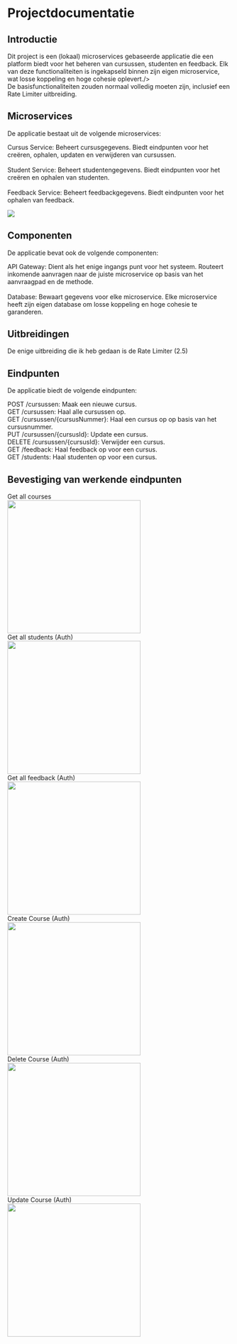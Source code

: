 # Projectdocumentatie
## Introductie
Dit project is een (lokaal) microservices gebaseerde applicatie die een platform biedt voor het beheren van cursussen, studenten en feedback. Elk van deze functionaliteiten is ingekapseld binnen zijn eigen microservice, wat losse koppeling en hoge cohesie oplevert./><br /> De basisfunctionaliteiten zouden normaal volledig moeten zijn, inclusief een Rate Limiter uitbreiding.

## Microservices
De applicatie bestaat uit de volgende microservices:

Cursus Service: Beheert cursusgegevens. Biedt eindpunten voor het creëren, ophalen, updaten en verwijderen van cursussen.<br /><br />
Student Service: Beheert studentengegevens. Biedt eindpunten voor het creëren en ophalen van studenten.<br /><br />
Feedback Service: Beheert feedbackgegevens. Biedt eindpunten voor het ophalen van feedback.<br />

<img src="https://firebasestorage.googleapis.com/v0/b/microservices-402412.appspot.com/o/matthias%2Fmicroservices.drawio.png?alt=media&token=c1c47d50-f4aa-4e08-994d-827a71d4e161"><br />
## Componenten
De applicatie bevat ook de volgende componenten:

API Gateway: Dient als het enige ingangs punt voor het systeem. Routeert inkomende aanvragen naar de juiste microservice op basis van het aanvraagpad en de methode.<br /><br />
Database: Bewaart gegevens voor elke microservice. Elke microservice heeft zijn eigen database om losse koppeling en hoge cohesie te garanderen.

## Uitbreidingen
De enige uitbreiding die ik heb gedaan is de Rate Limiter (2.5)

## Eindpunten
De applicatie biedt de volgende eindpunten:

POST /cursussen: Maak een nieuwe cursus.<br />
GET /cursussen: Haal alle cursussen op.<br />
GET /cursussen/{cursusNummer}: Haal een cursus op op basis van het cursusnummer.<br />
PUT /cursussen/{cursusId}: Update een cursus.<br />
DELETE /cursussen/{cursusId}: Verwijder een cursus.<br />
GET /feedback: Haal feedback op voor een cursus.<br />
GET /students: Haal studenten op voor een cursus.

## Bevestiging van werkende eindpunten

Get all courses<br />
<img src="https://firebasestorage.googleapis.com/v0/b/microservices-402412.appspot.com/o/matthias%2Fgetcourses.png?alt=media&token=6f28ec5a-5fe5-420e-a009-dcfd7e05b8f2" width="300px"><br />
Get all students (Auth)<br />
<img src="https://firebasestorage.googleapis.com/v0/b/microservices-402412.appspot.com/o/matthias%2Fgetstudents.png?alt=media&token=08b55750-962f-41e8-9627-849fdd325eb8" width="300px"><br />
Get all feedback (Auth)<br />
<img src="https://firebasestorage.googleapis.com/v0/b/microservices-402412.appspot.com/o/matthias%2Fgetfeedback.png?alt=media&token=d3b96806-ec18-4481-9739-bd5e8f270b19" width="300px"><br />
Create Course (Auth)<br />
<img src="https://firebasestorage.googleapis.com/v0/b/microservices-402412.appspot.com/o/matthias%2Fcreatecourse.png?alt=media&token=19955410-23e2-4445-833a-8db5f7fe0d2c" width="300px"><br />
Delete Course (Auth)<br />
<img src="https://firebasestorage.googleapis.com/v0/b/microservices-402412.appspot.com/o/matthias%2Fdeletecourse.png?alt=media&token=de57e644-cd73-4780-a6b2-26b0fef5e414" width="300px"><br />
Update Course (Auth)<br />
<img src="https://firebasestorage.googleapis.com/v0/b/microservices-402412.appspot.com/o/matthias%2Fupdatecourse.png?alt=media&token=60188e1c-4f3e-49f8-980c-8e17da851f73" width="300px">


